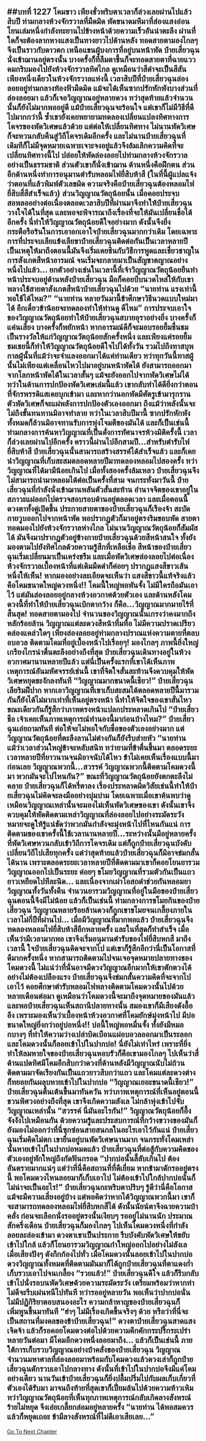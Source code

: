 ##บทที่ 1227 โคมขาว
เพียงชั่วพริบตาเวลาก็ล่วงเลยผ่านไปแล้วสิบปี
ท่ามกลางห้วงจักรวาลที่มืดมิด พัดขนาดมหึมาที่ส่องแสงอ่อนโยนเล่มหนึ่งกำลังทะยานไปข้างหน้าด้วยความเร็วอันน่าตะลึง ผ่านที่ใดก็จะต้องลากหางแสงเป็นทางยาวไปด้านหลัง ทอดสายตามองไกลๆ จึงเป็นราวกับดาวตก
เหนือแขนผู้บงการที่อยู่บนหน้าพัด ป๋ายเสี่ยวฉุนนั่งเข้าฌานอยู่ตรงนั้น บางครั้งก็ที่ลืมตาขึ้นก็จะทอดสายตาที่ฉายแววคมกริบมองไปยังห้วงจักรวาลทิศไกล
ดูเหมือนว่าสีดำจะเป็นสีสันเพียงหนึ่งเดียวในห้วงจักรวาลแห่งนี้ เวลาสิบปีที่ป๋ายเสี่ยวฉุนล่องลอยอยู่ท่ามกลางท้องฟ้ามืดมิด แม้จะได้เห็นซากปรักหักพังบางส่วนที่ล่องลอยมา แล้วก็เจอวิญญาณอยู่หลายดวง ทว่าสุดท้ายแล้วจำนวนนั้นก็ยังไม่มากพออยู่ดี
แม้ป๋ายเสี่ยวฉุนจะร้อนใจ แต่เขาก็ไม่มีวิธีที่ดีไปมากกว่านี้ ซ้ำเขายังเคยพยายามทดลองเปลี่ยนแปลงทิศทางการโคจรของพัดวิเศษแล้วด้วย แต่ต่อให้เปลี่ยนทิศทาง ไม่นานพัดวิเศษก็จะหวนกลับคืนสู่วิถีโคจรเดิมอีกครั้ง
และไม่นานป๋ายเสี่ยวฉุนที่เดิมทีก็ไม่มีจุดหมายเฉพาะเจาะจงอยู่แล้วจึงล้มเลิกความคิดที่จะเปลี่ยนทิศทางนี้ไป ปล่อยให้พัดล่องลอยไปท่ามกลางห้วงจักรวาลอย่างเป็นธรรมชาติ ส่วนตัวเขาก็นั่งเข้าฌาน ด้านหนึ่งคือฝึกตน ส่วนอีกด้านหนึ่งทำการอนุมานตำรับหลอมไฟยี่สิบห้าสี (ในที่นี้ผู้แปลแจ้งว่าตอนที่แล้วพิมพ์ตัวเลขผิด ความจริงคือป๋ายเสี่ยวฉุนต้องหลอมไฟยี่สิบสี่สีสำเร็จแล้ว)
ส่วนวิญญาณวัตถุน้อยนั้น เมื่อคอยประจบสอพลออย่างต่อเนื่องตลอดเวลาสิบปีที่ผ่านมาจึงทำให้ป๋ายเสี่ยวฉุนวางใจได้ในที่สุด และพอจะพิจารณาถึงเรื่องที่จะให้มันเปลี่ยนชื่อได้อีกครั้ง
นี่ทำให้วิญญาณวัตถุน้อยดีใจอย่างมาก ดังนั้นจึงยิ่งกระตือรือร้นในการเอาอกเอาใจป๋ายเสี่ยวฉุนมากกว่าเดิม โดยเฉพาะการที่ประจบเลียแข้งเลียขาป๋ายเสี่ยวฉุนติดต่อกันเป็นเวลาหลายปี เป็นเหตุให้มาถึงตอนนี้มันจึงเริ่มเคยชินกับวิธีการพูดและเชี่ยวชาญในการสังเกตสีหน้าอารมณ์ จนเริ่มจะกลายมาเป็นสัญชาตญาณอย่างหนึ่งไปแล้ว...
ยกตัวอย่างเช่นในเวลานี้ที่เจ้าวิญญาณวัตถุน้อยยืนทำหน้าประจบอยู่ด้านหลังป๋ายเสี่ยวฉุน มือก็คอยบีบนวดไหล่ให้กับเขาพลางใช้สายตาสังเกตสีหน้าป๋ายเสี่ยวฉุนไปด้วย
“นายท่าน แรงเท่านี้พอใช้ได้ไหม?”
“นายท่าน หลายวันมานี้ข้าศึกษาวิธีนวดแบบใหม่มาได้ อีกเดี๋ยวข้าน้อยจะทดลองทำให้ท่านดู ดีไหม”
การประจบเอาใจของวิญญาณวัตถุน้อยทำให้ป๋ายเสี่ยวฉุนสบายอุราอย่างยิ่ง บางครั้งก็แค่นเสียง บางครั้งก็พยักหน้า หากอารมณ์ดีก็จะมอบรอยยิ้มชื่นชมเป็นรางวัลให้แก่วิญญาณวัตถุน้อยสักครั้งหนึ่ง และเพียงแค่รอยยิ้มชมเชยนี้ก็ทำให้วิญญาณวัตถุน้อยดีใจไปได้ทั้งวัน
รวมไปถึงทาสบุพกาลผู้นั้นที่แม้ว่าจะจำแลงออกมาได้แค่ท่านเดียว ทว่าทุกวันนี้ทาสผู้นั้นไม่เพียงแต่เคลื่อนไหวไปมาอยู่บนหน้าพัดได้ ยังสามารถออกมาจากโลกหน้าพัดได้ในเวลาสั้นๆ แม้จะยังออกไปจากพัดวิเศษไม่ได้ ทว่าในด้านการปกป้องพัดวิเศษเล่มนี้แล้ว เขากลับทำได้ดียิ่งกว่าตอนที่จักรพรรดิแสเคยบุกเข้ามา
และหากว่านอกพัดมีศัตรูเข้ามารุกราน ตัวพัดวิเศษก็จะแผ่พลังการปกป้องตัวเองออกมา ถึงแม้ว่าพลังนั้นจะไม่ถึงขั้นทนทานมิอาจทำลาย ทว่าในเวลาสิบปีมานี้ ซากปรักหักพังทั้งหมดก็ล้วนมิอาจทานรับการพุ่งโจมตีของมันได้
และก็เป็นเช่นนี้ ท่ามกลางการค้นหาวิญญาณที่เป็นดั่งการทัศนาจรห้วงมิติครั้งนี้ เวลาก็ล่วงเลยผ่านไปอีกครั้ง คราวนี้ผ่านไปอีกสามปี...สำหรับตำรับไฟยี่สิบห้าสี ป๋ายเสี่ยวฉุนนั้นสามารถสร้างสรรค์ได้สำเร็จแล้ว และก็เคยนำวิญญาณที่เก็บสะสมตลอดหลายปีมาทดลองหลอมไปสองครั้ง ทว่าวิญญาณที่ได้มามีน้อยเกินไป เมื่อทั้งสองครั้งล้มเหลว ป๋ายเสี่ยวฉุนจึงไม่สามารถนำมาหลอมได้ต่อเป็นครั้งที่สาม
จนกระทั่งมาวันนี้ ป๋ายเสี่ยวฉุนที่กำลังนั่งเข้าฌานพลันตัวสั่นสะท้าน อำนาจจิตของเขาอยู่ในสภาวะแผ่ออกไปตรวจสอบรอบด้านอยู่ตลอดเวลา และเมื่อตอนนี้ดวงตาทั้งคู่เปิดขึ้น ประกายสายตาของป๋ายเสี่ยวฉุนก็เรืองจ้า สะบัดกายวูบออกไปจากหน้าพัด พอปรากฏตัวก็มาอยู่ตรงริมขอบพัด สายตาทอดมองไปยังห้วงจักรวาลห่างไกล
ไม่นานวิญญาณวัตถุน้อยก็สัมผัสได้ มันจึงมาปรากฏตัวอยู่ข้างกายป๋ายเสี่ยวฉุนด้วยสีหน้าสนใจ ทั้งยังมองตามไปยังทิศไกลด้วยความรู้สึกที่เหลือเชื่อ
สีหน้าของป๋ายเสี่ยวฉุนเริ่มเปลี่ยนมาเป็นเคร่งขรึม และเมื่อพัดวิเศษล่องลอยไปต่อเนื่อง ห้วงจักรวาลเบื้องหน้าที่แต่เดิมมืดดำก็ค่อยๆ ปรากฏแสงสีขาวเส้นหนึ่งให้เห็น!
หากมองอย่างละเอียดจะเห็นว่า แสงสีขาวนี้แท้จริงแล้วคือโคมขนาดใหญ่ดวงหนึ่ง!!
โคมนี้ใหญ่พอพันจั้ง ไม่มีใครถือมันเอาไว้ แต่มันล่องลอยอยู่กลางห้วงอวกาศด้วยตัวเอง และด้านหลังโคมดวงนี้ที่ทำให้ป๋ายเสี่ยวฉุนเบิกตากว้าง ก็คือ...วิญญาณมากมายไร้ที่สิ้นสุด!
ทอดสายตามองไป จำนวนของวิญญาณนั้นเกรงว่าคงมากถึงหลักร้อยล้าน วิญญาณแต่ละดวงสีหน้าทึ่มทื่อ ไม่มีความปราดเปรียวคล่องแคล่วใดๆ เพียงล่องลอยอยู่ท่ามกลางปราณแห่งความตายที่ตลบอบอวล ติดตามโคมที่อยู่เบื้องหน้าไปเรื่อยๆ!
มองไกลๆ ภาพนี้ยิ่งใหญ่เกรียงไกรน่าตื่นตะลึงอย่างถึงที่สุด
ป๋ายเสี่ยวฉุนเดินทางอยู่ในห้วงอวกาศมานานหลายปีแล้ว แต่นี่เป็นครั้งแรกที่เขาได้เห็นภาพเหตุการณ์อันมหัศจรรย์เช่นนี้ เขาที่จิตใจสั่นสะท้านจึงควบคุมให้พัดวิเศษหยุดชะงักลงทันที
“วิญญาณมากขนาดนี้เชียว!” ป๋ายเสี่ยวฉุนเลียริมฝีปาก หากเอาวิญญาณที่เขาเก็บสะสมได้ตลอดหลายปีนี้มารวมกันก็ยังได้ไม่มากเท่าที่เห็นอยู่ตรงหน้า นี่ทำให้จิตใจของเขาสั่นไหว ขณะเดียวกันก็รู้สึกว่าภาพตรงหน้าแปลกประหลาดเกินไป
“ป๋ายเสี่ยวชือ เจ้าเคยเห็นภาพเหตุการณ์ทำนองนี้มาก่อนบ้างไหม?” ป๋ายเสี่ยวฉุนเอ่ยถามทันที
ต่อให้จะไม่พอใจกับชื่อของตัวเองอย่างมาก แต่วิญญาณวัตถุน้อยที่ตะลึงลานไม่ต่างกันก็ยังรีบส่ายหัว
“นายท่าน แม้ว่าเวลาส่วนใหญ่ข้าจะหลับสนิท ทว่ายามที่ข้าตื่นขึ้นมา ตลอดระยะเวลาหลายปีที่ยาวนานจนมิอาจนับได้ไหว ข้าไม่เคยเห็นเรื่องแบบนี้มาก่อนเลย วิญญาณพวกนี้...สวรรค์ วิญญาณพวกนี้ติดตามโคมดวงนี้มา พวกมันจะไปไหนกัน?” ขณะที่วิญญาณวัตถุน้อยยังตกตะลึงไม่คลาย ป๋ายเสี่ยวฉุนก็ได้หรี่ตาลง เรื่องประหลาดผิดวิสัยเช่นนี้ทำให้ป๋ายเสี่ยวฉุนไม่คิดจะลงมืออย่างบุ่มบ่าม
โดยเฉพาะเมื่อเขาค้นพบว่าดูเหมือนวิญญาณเหล่านั้นจะมองไม่เห็นพัดวิเศษของเขา ดังนั้นเขาจึงควบคุมให้พัดติดตามเหล่าวิญญาณที่ล่องลอยไปอย่างระมัดระวัง หมายจะดูให้รู้แน่ชัดว่าพวกมันกำลังจะมุ่งหน้าไปที่ไหนกันแน่
การติดตามของเขาครั้งนี้ใช้เวลานานหลายปี...ระหว่างนั้นมีอยู่หลายครั้งที่พัดวิเศษหวนกลับเข้าวิถีการโคจรเดิม แต่ก็ถูกป๋ายเสี่ยวฉุนบังคับเปลี่ยนวิถีไปเสียทุกครั้ง แต่ว่าสุดท้ายแล้วป๋ายเสี่ยวฉุนก็มิอาจข่มกลั้นได้นาน เพราะตลอดระยะเวลาหลายปีที่ติดตามมาเขาก็คอยโยนยารวมวิญญาณออกไปเป็นระยะ ค่อยๆ ขโมยวิญญาณที่รวมตัวกันเป็นแถวยาวเหยียดไปทีละนิด...
และเนื่องจากเผ่าโอสถดำช่วยกันหลอมยาวิญญาณทั้งวันทั้งคืน จำนวนยารวมวิญญาณที่อยู่ในมือของป๋ายเสี่ยวฉุนตอนนี้จึงมีไม่น้อย แล้วก็เป็นเช่นนี้ ท่ามกลางการขโมยกินของป๋ายเสี่ยวฉุน วิญญาณหลายร้อยล้านดวงก็ถูกเขาขโมยจนเกลี้ยงภายในเวลาไม่กี่ปีที่ผ่านไป...
เมื่อมีวิญญาณที่มากพอแล้ว ป๋ายเสี่ยวฉุนจึงทดลองหลอมไฟยี่สิบห้าสีอีกหลายครั้ง และในที่สุดก็ทำสำเร็จ เมื่อเห็นว่ามีเวลามากพอ เขาจึงเริ่มอนุมานตำรับของไฟยี่สิบหกสี
มาถึงเวลานี้ ใจป๋ายเสี่ยวฉุนคิดจะจากไป แต่เขาก็รู้สึกอีกว่านี่เป็นโอกาสที่ดีมากครั้งหนึ่ง หากสามารถติดตามไปจนเจอจุดหมายปลายทางของโคมดวงนี้ ไม่แน่ว่าที่นั่นอาจมีดวงวิญญาณอีกมากให้เขาตักตวงได้อย่างไม่ต้องเปลืองแรง ป๋ายเสี่ยวฉุนจึงข่มกลั้นความคิดที่จะจากไปเอาไว้ คอยศึกษาตำรับหลอมไฟพลางติดตามโคมดวงนั้นไปด้วย
หลายเดือนต่อมา ดูเหมือนว่าโคมดวงนี้จะมาถึงจุดหมายของมันแล้ว และพอป๋ายเสี่ยวฉุนเห็นสถานีปลายทางนั้น สมองเขาก็มีเสียงดังอื้ออึง เพราะมองเห็นว่าเบื้องหน้าห้วงอวกาศที่โคมยักษ์มุ่งหน้าไป มีบ่อขนาดใหญ่ยิ่งกว่าอยู่บ่อหนึ่ง!!
บ่อนี้ใหญ่พอหมื่นจั้ง ทั้งยังมีหมอกบางๆ ที่ทำให้ความว่างเปล่าบิดเบือนแผ่อบอวลออกมาเป็นระลอก และโคมดวงนั้นก็ลอยเข้าไปในปากบ่อ!
นี่ยังไม่เท่าไหร่ เพราะที่ยิ่งทำให้ลมหายใจของป๋ายเสี่ยวฉุนหอบรัวก็คือเขามองไกลๆ ไปเห็นว่าสี่ด้านแปดทิศมีโคมอีกสิบกว่าดวงที่ด้านหลังมีวิญญาณนับไม่ถ้วนติดตามมาจัดเรียงกันเป็นแถวยาวสิบกว่าแถว และโคมแต่ละดวงต่างก็ทยอยกันผลุบหายเข้าไปในปากบ่อ
“วิญญาณเยอะขนาดนี้เชียว!” ป๋ายเสี่ยวฉุนตื่นเต้นขึ้นมาทันควัน ทว่าภาพเหตุการณ์ที่เห็นอยู่ตอนนี้ชวนพิศวงอย่างถึงที่สุด เขาจึงเกิดความลังเล ไม่กล้าพุ่งเข้าไปจับวิญญาณเหล่านั้น
“สวรรค์ นี่มันอะไรกัน!” วิญญาณวัตถุน้อยก็อึ้งจังงังไปเหมือนกัน ด้วยความรู้และประสบการณ์ที่กว้างขวางของมันก็ยังมองไม่ออกว่าที่นี่ซุกซ่อนสายสนกลในอะไรเอาไว้กันแน่
ป๋ายเสี่ยวฉุนเริ่มคิดไม่ตก เขายืนอยู่บนพัดวิเศษนานมาก จนกระทั่งโคมเหล่านั้นหายเข้าไปในปากบ่อหมดแล้ว ป๋ายเสี่ยวฉุนที่ต่อสู้กับความคิดของตัวเองอยู่พักใหญ่ถึงกัดฟันกรอด
“ปากบ่อนั้นลี้ลับเกินไป ต้องอันตรายมากแน่ๆ แต่ว่าที่นี่คือสถานที่ที่ดีเยี่ยม หากข้ามาดักรออยู่ตรงนี้ พอโคมดวงไหนลอยมาก็เก็บเอาไป ไม่ต้องเข้าไปใกล้ปากบ่อนั่นก็ไม่น่าจะเป็นอะไร!” ป๋ายเสี่ยวฉุนกะพริบตาปริบๆ รู้ดีว่านี่คือโอกาส แม้จะมีความเสี่ยงอยู่บ้าง แต่พอคิดว่าหากได้วิญญาณพวกนี้มา เขาก็จะสามารถทดลองหลอมไฟยี่สิบหกสีได้ ดังนั้นนัยน์ตาจึงฉายความบ้าคลั่ง ก่อนจะเลือกนั่งรออยู่ตรงนั้นเงียบๆ
รออยู่ไม่นานนัก ประมาณสักครึ่งเดือน ป๋ายเสี่ยวฉุนก็มองไกลๆ ไปเห็นโคมดวงหนึ่งที่กำลังลอยละล่องเข้ามา ดวงตาเขาเป็นประกาย รีบบังคับพัดวิเศษให้ขยับเข้าไปใกล้ แล้วก็โยนยารวมวิญญาณกำใหญ่ออกไปอย่างไม่ลังเล เมื่อเสียงปังๆ ดังกึกก้องไปทั่ว เมื่อโคมดวงนั้นลอยเข้าไปในปากบ่อ ดวงวิญญาณทั้งหมดที่ติดตามมันมาก็ได้ถูกป๋ายเสี่ยวฉุนที่ตาแดงก่ำเก็บรวบเอาไปจนเกลี้ยง
“รวยแล้ว!” ป๋ายเสี่ยวฉุนดีใจ แล้วก็รีบกลับเข้าไปนั่งรอบนพัดวิเศษด้วยความระมัดระวัง เตรียมพร้อมว่าหากท่าไม่ดีจะรีบเผ่นหนีไปทันที ทว่ารออยู่หลายวัน พอเห็นว่าปากบ่อนั่นไม่มีปฏิกิริยาตอบสนองอะไร ความกล้าหาญของป๋ายเสี่ยวฉุนก็เพิ่มพูนขึ้นมาทันที
“ฮ่าๆ ไม่มีเรื่องเกิดขึ้นจริงๆ ด้วย หรือว่าที่นี่จะเป็นสถานที่มงคลของข้าป๋ายเสี่ยวฉุน!” ดวงตาป๋ายเสี่ยวฉุนสาดแสงเจิดจ้า แล้วก็รอคอยโคมดวงต่อไปด้วยความคึกคักกระปรี้กระเปร่า
หลายวันต่อมา มีโคมอีกดวงหนึ่งลอยมาถึง...
แล้วก็เป็นเช่นนี้ ภายใต้การเก็บรวบวิญญาณอย่างบ้าคลั่งของป๋ายเสี่ยวฉุน วิญญาณจำนวนมหาศาลที่ล่องลอยมาพร้อมกับโคมดวงแล้วดวงเล่าก็ถูกป๋ายเสี่ยวฉุนดักรวบเอาไปกลางทาง ดังนั้นที่เข้าไปในปากบ่อจึงมีแค่โคมอย่างเดียว นานวันเข้าป๋ายเสี่ยวฉุนก็ยิ่งปลื้มปริ่มไปกับผลเก็บเกี่ยวที่ตัวเองได้รับมา มาจนถึงท้ายที่สุดเขาก็เปี่ยมล้นไปด้วยความห้าวเหิม
ทว่าวิญญาณวัตถุน้อยที่เห็นทุกภาพเหตุการณ์กลับเกิดลางสังหรณ์ร้ายไม่หยุด จึงเอ่ยเกลี้ยกล่อมอยู่หลายครั้ง
“นายท่าน ได้พอสมควรแล้วก็หยุดเถอะ ข้ามีลางสังหรณ์ที่ไม่ดีเอาเสียเลย...”
------


[Go To Next Chapter]( ./201.md)